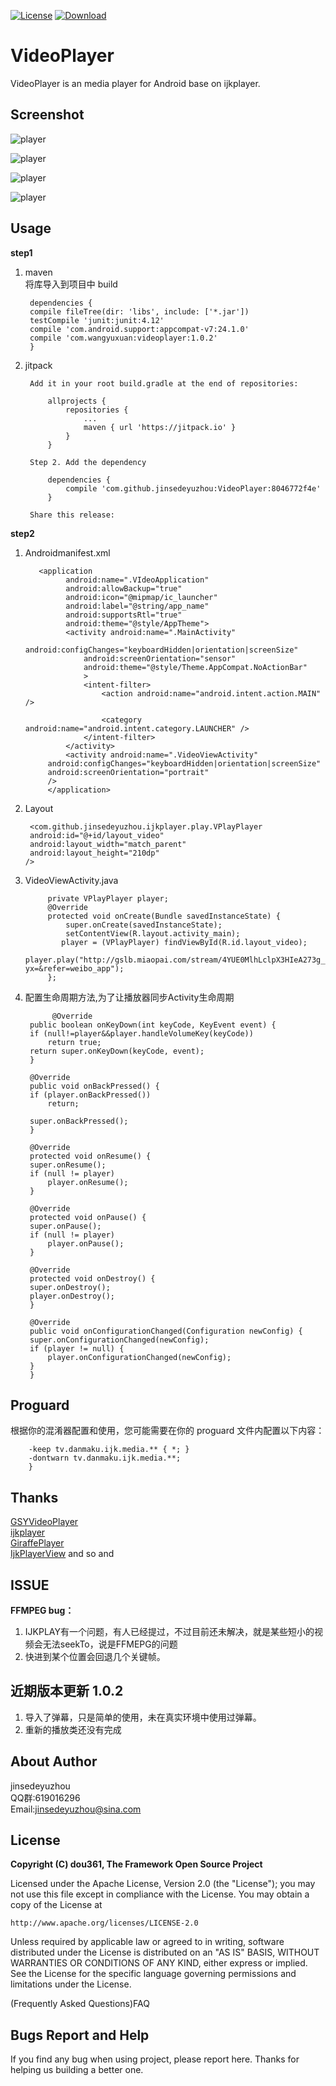 [![License](https://img.shields.io/badge/license-Apache%202-green.svg)](https://www.apache.org/licenses/LICENSE-2.0)
[![Download](https://api.bintray.com/packages/tangsiyuan/maven/myokhttp/images/download.svg) ](https://bintray.com/tangsiyuan/maven/myokhttp/_latestVersion)
# VideoPlayer

VideoPlayer is an media player for Android base on ijkplayer.

## Screenshot

![player](./Screenshot1.png)     
 
 ![player](./Screenshot2.png)    

![player](./Screenshot3.png)    

![player](./Screenshot3_1.png)    
	
## Usage

 **step1**   
 
1. maven  
	将库导入到项目中 build 

		dependencies {
		compile fileTree(dir: 'libs', include: ['*.jar'])
		testCompile 'junit:junit:4.12'
		compile 'com.android.support:appcompat-v7:24.1.0'
		compile 'com.wangyuxuan:videoplayer:1.0.2'
		}
	
	
	
2. jitpack		
	
	

		Add it in your root build.gradle at the end of repositories:

			allprojects {
				repositories {
					...
					maven { url 'https://jitpack.io' }
				}
			}

		Step 2. Add the dependency

			dependencies {
				compile 'com.github.jinsedeyuzhou:VideoPlayer:8046772f4e'
			}

		Share this release:
	
**step2**
	 
1. Androidmanifest.xml  

		  <application
		        android:name=".VIdeoApplication"
		        android:allowBackup="true"
		        android:icon="@mipmap/ic_launcher"
		        android:label="@string/app_name"
		        android:supportsRtl="true"
		        android:theme="@style/AppTheme">
		        <activity android:name=".MainActivity"
		            android:configChanges="keyboardHidden|orientation|screenSize"
		            android:screenOrientation="sensor"
		            android:theme="@style/Theme.AppCompat.NoActionBar"
		            >
		            <intent-filter>
		                <action android:name="android.intent.action.MAIN" />
		
		                <category android:name="android.intent.category.LAUNCHER" />
		            </intent-filter>
		        </activity>
		        <activity android:name=".VideoViewActivity"
            android:configChanges="keyboardHidden|orientation|screenSize"
            android:screenOrientation="portrait"
            />
		    </application>

2. Layout  

	    <com.github.jinsedeyuzhou.ijkplayer.play.VPlayPlayer
        android:id="@+id/layout_video"
        android:layout_width="match_parent"
        android:layout_height="210dp"
       />
3. VideoViewActivity.java  

		    private VPlayPlayer player;
		    @Override
		    protected void onCreate(Bundle savedInstanceState) {
		        super.onCreate(savedInstanceState);
		        setContentView(R.layout.activity_main);
		       player = (VPlayPlayer) findViewById(R.id.layout_video);
        player.play("http://gslb.miaopai.com/stream/4YUE0MlhLclpX3HIeA273g__.mp4?yx=&refer=weibo_app");
		    };
4. 配置生命周期方法,为了让播放器同步Activity生命周期


		     @Override
	    public boolean onKeyDown(int keyCode, KeyEvent event) {
		if (null!=player&&player.handleVolumeKey(keyCode))
		    return true;
		return super.onKeyDown(keyCode, event);
	    }

	    @Override
	    public void onBackPressed() {
		if (player.onBackPressed())
		    return;

		super.onBackPressed();
	    }

	    @Override
	    protected void onResume() {
		super.onResume();
		if (null != player)
		    player.onResume();
	    }

	    @Override
	    protected void onPause() {
		super.onPause();
		if (null != player)
		    player.onPause();
	    }

	    @Override
	    protected void onDestroy() {
		super.onDestroy();
		player.onDestroy();
	    }

	    @Override
	    public void onConfigurationChanged(Configuration newConfig) {
		super.onConfigurationChanged(newConfig);
		if (player != null) {
		    player.onConfigurationChanged(newConfig);
		}
	    }

## Proguard

根据你的混淆器配置和使用，您可能需要在你的 proguard 文件内配置以下内容：

		-keep tv.danmaku.ijk.media.** { *; }
		-dontwarn tv.danmaku.ijk.media.**;
		}

## Thanks  

[GSYVideoPlayer](https://github.com/CarGuo/GSYVideoPlayer)  
[ijkplayer](https://github.com/Bilibili/ijkplayer)  
[GiraffePlayer](https://github.com/tcking/GiraffePlayer)   
[IjkPlayerView](https://github.com/Rukey7/IjkPlayerView) 
and so and 

## ISSUE
**FFMPEG bug：**  
1. IJKPLAY有一个问题，有人已经提过，不过目前还未解决，就是某些短小的视频会无法seekTo，说是FFMEPG的问题  
2. 快进到某个位置会回退几个关键帧。

## 近期版本更新 1.0.2  
1. 导入了弹幕，只是简单的使用，未在真实环境中使用过弹幕。
2. 重新的播放类还没有完成
## About Author  
jinsedeyuzhou  
QQ群:619016296  
Email:jinsedeyuzhou@sina.com  

## License

**Copyright (C) dou361, The Framework Open Source Project**

Licensed under the Apache License, Version 2.0 (the "License");
you may not use this file except in compliance with the License.
You may obtain a copy of the License at

    http://www.apache.org/licenses/LICENSE-2.0

Unless required by applicable law or agreed to in writing, software
distributed under the License is distributed on an "AS IS" BASIS,
WITHOUT WARRANTIES OR CONDITIONS OF ANY KIND, either express or implied.
See the License for the specific language governing permissions and
limitations under the License.

(Frequently Asked Questions)FAQ
## Bugs Report and Help

If you find any bug when using project, please report here. Thanks for helping us building a better one.
